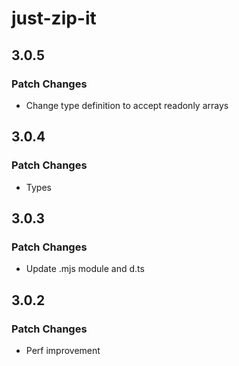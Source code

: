# just-zip-it

## 3.0.5

### Patch Changes

- Change type definition to accept readonly arrays

## 3.0.4

### Patch Changes

- Types

## 3.0.3

### Patch Changes

- Update .mjs module and d.ts

## 3.0.2

### Patch Changes

- Perf improvement
